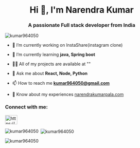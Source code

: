 <h1 align="center">Hi 👋, I'm Narendra Kumar</h1>
<h3 align="center">A passionate Full stack developer from India</h3>

<p align="left"> <img src="https://komarev.com/ghpvc/?username=kumar964050&label=Profile%20views&color=0e75b6&style=flat" alt="kumar964050" /> </p>

- 🔭 I’m currently working on InstaShare(instagram clone)  

- 🌱 I’m currently learning **java, Spring boot**

- 👨‍💻 All of my projects are available at ""

- 💬 Ask me about **React, Node, Python**

- 📫 How to reach me **kumar964050@gmail.com**

- 📄 Know about my experiences [narendrakumarpala.com](narendrakumarpala.com)

<h3 align="left">Connect with me:</h3>
<p align="left">
<a href="https://linkedin.com/in/https://www.linkedin.com/in/narendra-kumar-pala/" target="blank"><img align="center" src="https://raw.githubusercontent.com/rahuldkjain/github-profile-readme-generator/master/src/images/icons/Social/linked-in-alt.svg" alt="https://www.linkedin.com/in/narendra-kumar-pala/" height="30" width="40" /></a>
</p>



<p><img align="left" src="https://github-readme-stats.vercel.app/api/top-langs?username=kumar964050&show_icons=true&locale=en&layout=compact" alt="kumar964050" /></p>

<p>&nbsp;<img align="center" src="https://github-readme-stats.vercel.app/api?username=kumar964050&show_icons=true&locale=en" alt="kumar964050" /></p>

<p><img align="center" src="https://github-readme-streak-stats.herokuapp.com/?user=kumar964050&" alt="kumar964050" /></p>
